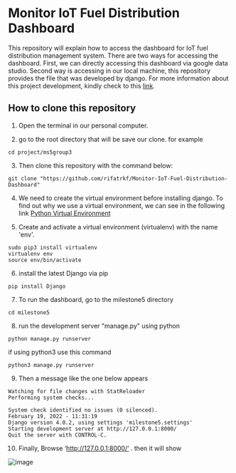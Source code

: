 # Monitor IoT Fuel Distribution Dashboard
This repository will explain how to access the dashboard for IoT fuel distribution management system. There are two ways for accessing the dashboard.
First, we can directly accessing this dashboard via google data studio. Second way is accessing in our local machine, this repository provides the file that was developed by django. For more information about this project development, kindly check to this [link](https://github.com/hadhari/IOT_Fuel-Distribution-Management-System).

## How to clone this repository

1. Open the terminal in our personal computer.

2. go to the root directory that will be save our clone. for example
  ```
  cd project/ms5group3
  ```
  
3. Then clone this repository with the command below:
  ```
  git clone "https://github.com/rifatrkf/Monitor-IoT-Fuel-Distribution-Dashboard"
  ```
  
4. We need to create the virtual environment before installing django. To find out why we use a virtual environment, we can see in the following link [Python Virtual Environment](https://www.geeksforgeeks.org/python-virtual-environment/#:~:text=A%20virtual%20environment%20is%20a,of%20the%20Python%20developers%20use.)

5. Create and activate a virtual environment (virtualenv) with the name 'env'. 
```
sudo pip3 install virtualenv
virtualenv env	
source env/bin/activate	
```

6.  install the latest Django via pip
```
pip install Django
```

7. To run the dashboard, go to the milestone5 directory
```
cd milestone5
``` 
8. run the development server "manage.py" using python

```
python manage.py runserver
```

if using python3 use this command

```
python3 manage.py runserver
```

9. Then a message like the one below appears
```
Watching for file changes with StatReloader
Performing system checks...

System check identified no issues (0 silenced).
February 19, 2022 - 11:31:19
Django version 4.0.2, using settings 'milestone5.settings'
Starting development server at http://127.0.0.1:8000/
Quit the server with CONTROL-C.
```
10. Finally, Browse ‘http://127.0.0.1:8000/’ . then it will show

![image](https://user-images.githubusercontent.com/70887963/154799164-736ebda8-f9be-4600-a85b-a889728154fd.png)
